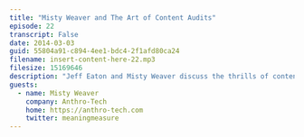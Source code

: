```yaml
---
title: "Misty Weaver and The Art of Content Audits"
episode: 22
transcript: False
date: 2014-03-03
guid: 55804a91-c894-4ee1-bdc4-2f1afd80ca24
filename: insert-content-here-22.mp3
filesize: 15169646
description: "Jeff Eaton and Misty Weaver discuss the thrills of content inventories and audits, creative ways to stay on top of a growing web site, and more."
guests: 
  - name: Misty Weaver
    company: Anthro-Tech
    home: https://anthro-tech.com
    twitter: meaningmeasure
---
```

